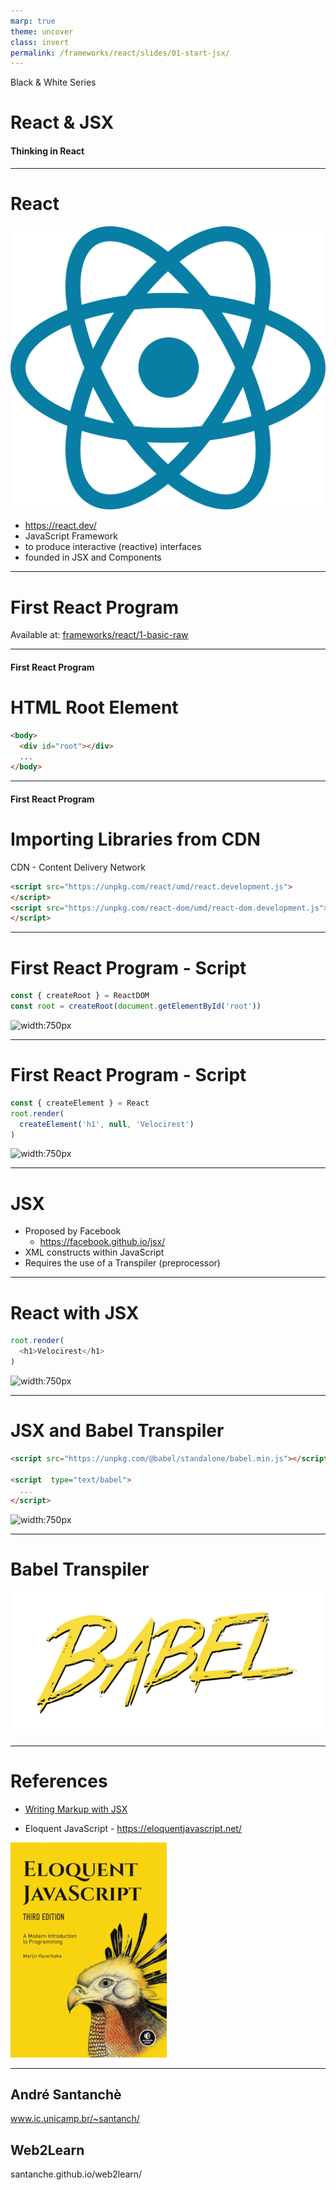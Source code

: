 ```yaml
---
marp: true
theme: uncover
class: invert
permalink: /frameworks/react/slides/01-start-jsx/
---
```


Black & White Series

# React & JSX

#### Thinking in React

---

<!-- class: lead -->

# React

![width:150px](../../../../frameworks/react/slides/images/react-logo.svg)

* https://react.dev/
* JavaScript Framework
* to produce interactive (reactive) interfaces
* founded in JSX and Components

---

# First React Program

Available at: [frameworks/react/1-basic-raw](https://github.com/santanche/web2learn/tree/master/frameworks/react/1-basic-raw)

---

#### First React Program
# HTML Root Element

~~~html
<body>
  <div id="root"></div>
  ...
</body>
~~~

---

#### First React Program
# Importing Libraries from CDN

CDN - Content Delivery Network

~~~html
<script src="https://unpkg.com/react/umd/react.development.js">
</script>
<script src="https://unpkg.com/react-dom/umd/react-dom.development.js">
</script>
~~~

---

# First React Program - Script

~~~js
const { createRoot } = ReactDOM
const root = createRoot(document.getElementById('root'))
~~~

![width:750px](../../../../frameworks/react/slides/images/root.svg)

---

# First React Program - Script

~~~js
const { createElement } = React
root.render(
  createElement('h1', null, 'Velocirest')
)
~~~

![width:750px](../../../../frameworks/react/slides/images/render.svg)

---

# JSX

* Proposed by Facebook
  * https://facebook.github.io/jsx/
* XML constructs within JavaScript
* Requires the use of a Transpiler (preprocessor)

---

# React with JSX

~~~js
root.render(
  <h1>Velocirest</h1>
)
~~~

![width:750px](../../../../frameworks/react/slides/images/render-jsx.svg)

---

# JSX and Babel Transpiler

~~~html
<script src="https://unpkg.com/@babel/standalone/babel.min.js"></script>

<script  type="text/babel">
  ...
</script>
~~~

![width:750px](../../../../frameworks/react/slides/images/render-transpiler.svg)

---

# Babel Transpiler

![width:750px](../../../../frameworks/react/slides/images/babel.svg)

---

# References

* [Writing Markup with JSX](https://react.dev/learn/writing-markup-with-jsx)

* Eloquent JavaScript - https://eloquentjavascript.net/

![Eloquent JavaScript](../../../../javascript/slides/images/eloquent-javascript.png)

---

<!-- class: invert -->

## André Santanchè

www.ic.unicamp.br/~santanch/

## Web2Learn

santanche.github.io/web2learn/